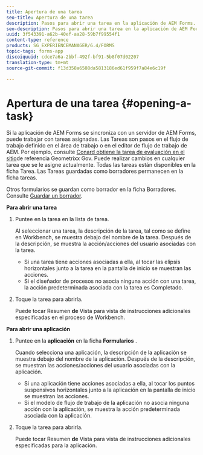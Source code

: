 ```yaml
---
title: Apertura de una tarea
seo-title: Apertura de una tarea
description: Pasos para abrir una tarea en la aplicación de AEM Forms.
seo-description: Pasos para abrir una tarea en la aplicación de AEM Forms.
uuid: 3f543391-a62b-40ef-aa28-59b7f99554f1
content-type: reference
products: SG_EXPERIENCEMANAGER/6.4/FORMS
topic-tags: forms-app
discoiquuid: cdce7a6a-2bbf-492f-bf91-5b8f07d02207
translation-type: tm+mt
source-git-commit: f13d358a6508da5813186ed61f959f7a84e6c19f

---
```



# Apertura de una tarea {#opening-a-task}

Si la aplicación de AEM Forms se sincroniza con un servidor de AEM Forms, puede trabajar con tareas asignadas. Las Tareas son pasos en el flujo de trabajo definido en el área de trabajo o en el editor de flujo de trabajo de AEM. Por ejemplo, consulte [Conard obtiene la tarea de evaluación en el sitio](/help/forms/using/gov-reference-site-walkthrough.md#conard-assessment-task)de referencia Geometrixx Gov. Puede realizar cambios en cualquier tarea que se le asigne actualmente. Todas las tareas están disponibles en la ficha Tarea. Las Tareas guardadas como borradores permanecen en la ficha tareas.

Otros formularios se guardan como borrador en la ficha Borradores. Consulte [Guardar un borrador](/help/forms/using/save-as-draft.md).

**Para abrir una tarea**

1. Puntee en la tarea en la lista de tarea.

   Al seleccionar una tarea, la descripción de la tarea, tal como se define en Workbench, se muestra debajo del nombre de la tarea. Después de la descripción, se muestra la acción/acciones del usuario asociadas con la tarea.

   * Si una tarea tiene acciones asociadas a ella, al tocar las elipsis horizontales junto a la tarea en la pantalla de inicio se muestran las acciones.
   * Si el diseñador de procesos no asocia ninguna acción con una tarea, la acción predeterminada asociada con la tarea es Completado.

1. Toque la tarea para abrirla.

   Puede tocar Resumen **de** Vista para vista de instrucciones adicionales especificadas en el proceso de Workbench.

**Para abrir una aplicación**

1. Puntee en la **aplicación** en la ficha **Formularios** .

   Cuando selecciona una aplicación, la descripción de la aplicación se muestra debajo del nombre de la aplicación. Después de la descripción, se muestran las acciones/acciones del usuario asociadas con la aplicación.

   * Si una aplicación tiene acciones asociadas a ella, al tocar los puntos suspensivos horizontales junto a la aplicación en la pantalla de inicio se muestran las acciones.
   * Si el modelo de flujo de trabajo de la aplicación no asocia ninguna acción con la aplicación, se muestra la acción predeterminada asociada con la aplicación.

1. Toque la tarea para abrirla.

   Puede tocar Resumen **de** Vista para vista de instrucciones adicionales especificadas para la aplicación.
